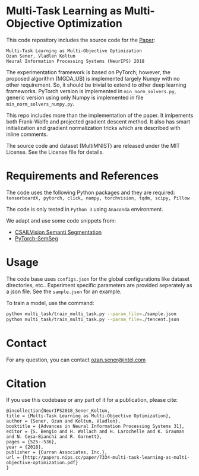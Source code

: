 # Multi-Task Learning as Multi-Objective Optimization

This code repository includes the source code for the [Paper](https://arxiv.org/abs/1810.04650):

```
Multi-Task Learning as Multi-Objective Optimization
Ozan Sener, Vladlen Koltun
Neural Information Processing Systems (NeurIPS) 2018 
```

The experimentation framework is based on PyTorch; however, the proposed algorithm (MGDA_UB) is implemented largely Numpy with no other requirement. So, it should be trivial to extend to other deep learning frameworks. PyTorch version is implemented in `min_norm_solvers.py`, generic version using only Numpy is implemented in file `min_norm_solvers_numpy.py`.

This repo includes more than the implementation of the paper. It imlpements both Frank-Wolfe and projected gradient descent method. It also has smart initialization and gradient normalization tricks which are described with inline comments.

The source code and dataset (MultiMNIST) are released under the MIT License. See the License file for details.


# Requirements and References
The code uses the following Python packages and they are required: ``tensorboardX, pytorch, click, numpy, torchvision, tqdm, scipy, Pillow``

The code is only tested in ``Python 3`` using ``Anaconda`` environment.

We adapt and use some code snippets from:
* [CSAILVision Semanti Segmentation](https://github.com/CSAILVision/semantic-segmentation-pytorch)
* [PyTorch-SemSeg](https://github.com/meetshah1995/pytorch-semseg/)



# Usage
The code base uses `configs.json` for the global configurations like dataset directories, etc.. Experiment specific parameters are provided seperately as a json file. See the `sample.json` for an example.

To train a model, use the command: 
```bash
python multi_task/train_multi_task.py --param_file=./sample.json
python multi_task/train_multi_task.py --param_file=./tencent.json
```

# Contact
For any question, you can contact ozan.sener@intel.com

# Citation
If you use this codebase or any part of it for a publication, please cite:
```
@incollection{NeurIPS2018_Sener_Koltun,
title = {Multi-Task Learning as Multi-Objective Optimization},
author = {Sener, Ozan and Koltun, Vladlen},
booktitle = {Advances in Neural Information Processing Systems 31},
editor = {S. Bengio and H. Wallach and H. Larochelle and K. Grauman and N. Cesa-Bianchi and R. Garnett},
pages = {525--536},
year = {2018},
publisher = {Curran Associates, Inc.},
url = {http://papers.nips.cc/paper/7334-multi-task-learning-as-multi-objective-optimization.pdf}
}
```
